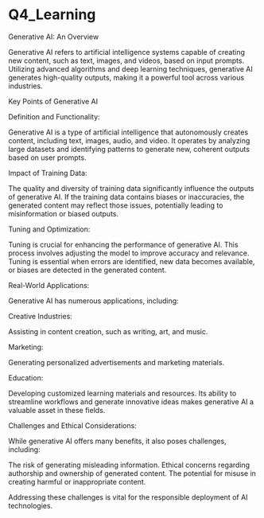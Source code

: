 # Q4_Learning
Generative AI: An Overview

Generative AI refers to artificial intelligence systems capable of creating new content, such as text, images, and videos, based on input prompts. Utilizing advanced algorithms and deep learning techniques, generative AI generates high-quality outputs, making it a powerful tool across various industries.

Key Points of Generative AI

Definition and Functionality:

Generative AI is a type of artificial intelligence that autonomously creates content, including text, images, audio, and video. It operates by analyzing large datasets and identifying patterns to generate new, coherent outputs based on user prompts.

Impact of Training Data:

The quality and diversity of training data significantly influence the outputs of generative AI. If the training data contains biases or inaccuracies, the generated content may reflect those issues, potentially leading to misinformation or biased outputs.

Tuning and Optimization:

Tuning is crucial for enhancing the performance of generative AI. This process involves adjusting the model to improve accuracy and relevance. Tuning is essential when errors are identified, new data becomes available, or biases are detected in the generated content.

Real-World Applications:

Generative AI has numerous applications, including:

Creative Industries:

 Assisting in content creation, such as writing, art, and music.

Marketing: 

Generating personalized advertisements and marketing materials.

Education: 

Developing customized learning materials and resources.
Its ability to streamline workflows and generate innovative ideas makes generative AI a valuable asset in these fields.

Challenges and Ethical Considerations:

While generative AI offers many benefits, it also poses challenges, including:

The risk of generating misleading information.
Ethical concerns regarding authorship and ownership of generated content.
The potential for misuse in creating harmful or inappropriate content.

Addressing these challenges is vital for the responsible deployment of AI technologies.

